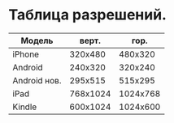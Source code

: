 # Таблица разрешений.
| Модель       | верт.    | гор.     |
|--------------|----------|----------|
| iPhone       | 320x480  | 480x320  |
| Android      | 240x320  | 320x240  |
| Android нов. | 295х515  | 515х295  |
| iPad         | 768x1024 | 1024x768 |
| Kindle       | 600x1024 | 1024x600 |
